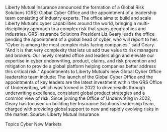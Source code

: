 Liberty Mutual Insurance announced the formation of a Global Risk Solutions (GRS) Global Cyber Office and the appointment of a leadership team consisting of industry experts.
The office aims to build and scale Liberty Mutual’s cyber capabilities around the world, bringing a multi-disciplinary approach to a complex risk that spans geographies and industries.
GRS Insurance Solutions President Liz Geary leads the office pending the appointment of a global head of cyber, who will report to her.
“Cyber is among the most complex risks facing companies,” said Geary. “And it is that very complexity that lets us add true value to risk managers and brokers. Our newly created office and leaders align and elevate our expertise in cyber underwriting, product, claims, and risk prevention and mitigation to provide a global platform helping companies better address this critical risk.”
Appointments to Liberty Mutual’s new Global Cyber Office leadership team include:
The launch of the Global Cyber Office and the appointments of key leaders are the latest investment within the GRS Office of Underwriting, which was formed in 2022 to drive results through underwriting excellence, consistent global product strategies and a common view of risk. Since joining the Office of Underwriting in 2022, Geary has focused on building her Insurance Solutions leadership team, charged with providing global support to new and rapidly evolving risks in the market.
Source: Liberty Mutual Insurance

Topics
Cyber
New Markets
